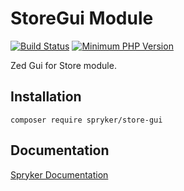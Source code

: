 # StoreGui Module
[![Build Status](https://travis-ci.org/spryker/store-gui.svg)](https://travis-ci.org/spryker/store-gui)
[![Minimum PHP Version](https://img.shields.io/badge/php-%3E%3D%207.2-8892BF.svg)](https://php.net/)

Zed Gui for Store module.

## Installation

```
composer require spryker/store-gui
```

## Documentation

[Spryker Documentation](https://documentation.spryker.com/module_guide/overview.htm)
